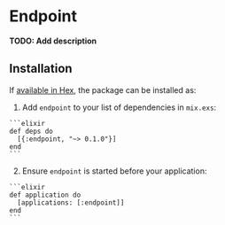# Endpoint

**TODO: Add description**

## Installation

If [available in Hex](https://hex.pm/docs/publish), the package can be installed as:

  1. Add `endpoint` to your list of dependencies in `mix.exs`:

    ```elixir
    def deps do
      [{:endpoint, "~> 0.1.0"}]
    end
    ```

  2. Ensure `endpoint` is started before your application:

    ```elixir
    def application do
      [applications: [:endpoint]]
    end
    ```

